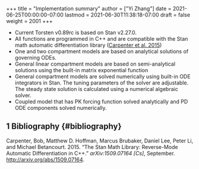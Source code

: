 +++
title = "Implementation summary"
author = ["Yi Zhang"]
date = 2021-06-25T00:00:00-07:00
lastmod = 2021-06-30T11:38:18-07:00
draft = false
weight = 2001
+++

-   Current Torsten v0.89rc is based on Stan v2.27.0.
-   All functions are programmed in C++ and are compatible
    with the Stan math automatic differentiation library ([Carpenter et al. 2015](#org0985122))
-   One and two compartment models are based on analytical solutions of governing ODEs.
-   General linear compartment models are based on semi-analytical solutions using the built-in matrix exponential function
-   General compartment models are solved numerically using built-in ODE integrators in Stan. The tuning parameters of the solver are adjustable. The steady state solution is calculated using a numerical algebraic solver.
-   Coupled model that has PK forcing function solved analytically and PD ODE components solved numerically.


## <span class="section-num">1</span> Bibliography {#bibliography}

<a id="org0985122"></a>Carpenter, Bob, Matthew D. Hoffman, Marcus Brubaker, Daniel Lee, Peter Li, and Michael Betancourt. 2015. “The Stan Math Library: Reverse-Mode Automatic Differentiation in C++.” _arXiv:1509.07164 [Cs]_, September. <http://arxiv.org/abs/1509.07164>.
